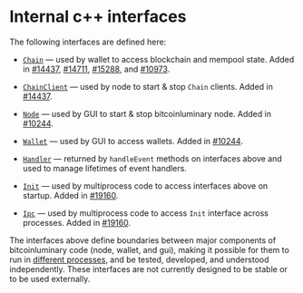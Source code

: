 # Internal c++ interfaces

The following interfaces are defined here:

* [`Chain`](chain.h) — used by wallet to access blockchain and mempool state. Added in [#14437](https://github.com/bitcoinluminary/bitcoinluminary/pull/14437), [#14711](https://github.com/bitcoinluminary/bitcoinluminary/pull/14711), [#15288](https://github.com/bitcoinluminary/bitcoinluminary/pull/15288), and [#10973](https://github.com/bitcoinluminary/bitcoinluminary/pull/10973).

* [`ChainClient`](chain.h) — used by node to start & stop `Chain` clients. Added in [#14437](https://github.com/bitcoinluminary/bitcoinluminary/pull/14437).

* [`Node`](node.h) — used by GUI to start & stop bitcoinluminary node. Added in [#10244](https://github.com/bitcoinluminary/bitcoinluminary/pull/10244).

* [`Wallet`](wallet.h) — used by GUI to access wallets. Added in [#10244](https://github.com/bitcoinluminary/bitcoinluminary/pull/10244).

* [`Handler`](handler.h) — returned by `handleEvent` methods on interfaces above and used to manage lifetimes of event handlers.

* [`Init`](init.h) — used by multiprocess code to access interfaces above on startup. Added in [#19160](https://github.com/bitcoinluminary/bitcoinluminary/pull/19160).

* [`Ipc`](ipc.h) — used by multiprocess code to access `Init` interface across processes. Added in [#19160](https://github.com/bitcoinluminary/bitcoinluminary/pull/19160).

The interfaces above define boundaries between major components of bitcoinluminary code (node, wallet, and gui), making it possible for them to run in [different processes](../../doc/multiprocess.md), and be tested, developed, and understood independently. These interfaces are not currently designed to be stable or to be used externally.

